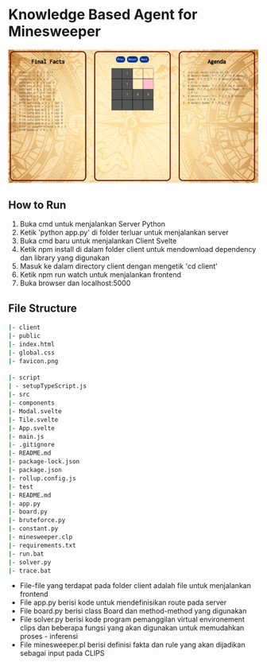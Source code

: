# Knowledge Based Agent for Minesweeper


![alt text](/minesweeper.png)


## How to Run
1. Buka cmd untuk menjalankan Server Python
2. Ketik 'python app.py'  di folder terluar untuk menjalankan server
3. Buka cmd baru untuk menjalankan Client Svelte
4. Ketik npm install di dalam folder client untuk mendownload dependency dan library yang digunakan 
5. Masuk ke dalam directory client dengan mengetik 'cd client'
5. Ketik npm run watch untuk menjalankan frontend 
6. Buka browser dan localhost:5000


## File Structure
```bash
|- client
|- public
|- index.html
|- global.css
|- favicon.png

|- script
| - setupTypeScript.js
|- src
|- components
|- Modal.svelte
|- Tile.svelte
|- App.svelte
|- main.js
|- .gitignore
|- README.md
|- package-lock.json
|- package.json
|- rollup.config.js
|- test
|- README.md
|- app.py
|- board.py
|- bruteforce.py
|- constant.py
|- minesweeper.clp
|- requirements.txt
|- run.bat
|- solver.py
|- trace.bat
```

- File-file yang terdapat pada folder client adalah file untuk menjalankan frontend 
- File app.py berisi kode untuk mendefinisikan route pada server
- File board.py berisi class Board dan method-method yang digunakan
- File solver.py berisi kode program pemanggilan virtual environement clips dan beberapa fungsi yang akan digunakan untuk memudahkan proses - inferensi 
- File minesweeper.pl berisi definisi fakta dan rule yang akan dijadikan sebagai input pada CLIPS
